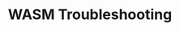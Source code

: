 ---
title: WASM Troubleshooting
sidebar_label: Troubleshooting
description: Troubleshooting of the IOTA Identity Rust Library.
image: /img/Identity_icon.png
keywords:
- Rust
- API Reference
- Examples
- Troubleshooting
---